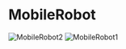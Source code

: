 # MobileRobot

![MobileRobot2](https://user-images.githubusercontent.com/62447953/113294106-e36b4400-92f6-11eb-9abe-126ece4b8cc3.jpg)
![MobileRobot1](https://user-images.githubusercontent.com/62447953/113294124-e6663480-92f6-11eb-9ac5-eabd321c0088.jpg)
